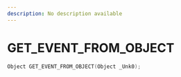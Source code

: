 ```yaml
---
description: No description available 
---
```


# GET_EVENT_FROM_OBJECT

```cpp
Object GET_EVENT_FROM_OBJECT(Object _Unk0);
```